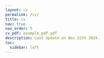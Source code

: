 ```yaml
---
layout: cv
permalink: /cv/
title: cv
nav: true
nav_order: 5
cv_pdf: example_pdf.pdf
description: Last Update on Nov 22th 2024.
toc:
  sidebar: left
---
```

